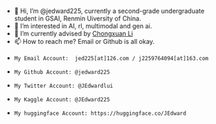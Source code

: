 - 👋 Hi, I’m @jedward225, currently a second-grade undergraduate student in GSAI, Renmin Uiversity of China.
- 👀 I’m interested in AI, rl, multimodal and gen ai.
- 🌱 I’m currently advised by [Chongxuan Li](https://zhenxuan00.github.io/)
- 📫 How to reach me? Email or Github is all okay.
-     My Email Account:  jed225[at]126.com / j2259764094[at]163.com
-     My Github Account: @jedward225
-     My Twitter Account: @JEdwardlui
-     My Kaggle Account: @JEdward225
-     My huggingface Account: https://huggingface.co/JEdward

<!---
jedward225/jedward225 is a ✨ special ✨ repository because its `README.md` (this file) appears on your GitHub profile.
You can click the Preview link to take a look at your changes.
--->
